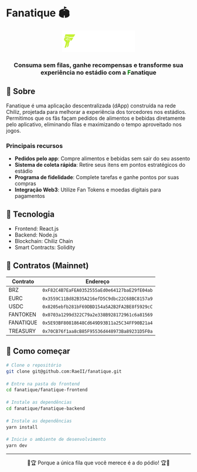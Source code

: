 # Fanatique 🏟️

<div align="center">
  <img src="./fanatique-frontend/public/logo-header.png" alt="Fanatique Logo" width="200"/>
  <h3>Consuma sem filas, ganhe recompensas e transforme sua experiência no estádio com a <b><span style="color:green">F</span>anatique</b></h3>
</div>

## 📱 Sobre

Fanatique é uma aplicação descentralizada (dApp) construída na rede Chiliz, projetada para melhorar a experiência dos torcedores nos estádios. Permitimos que os fãs façam pedidos de alimentos e bebidas diretamente pelo aplicativo, eliminando filas e maximizando o tempo aproveitado nos jogos.

### Principais recursos

- **Pedidos pelo app**: Compre alimentos e bebidas sem sair do seu assento
- **Sistema de coleta rápida**: Retire seus itens em pontos estratégicos do estádio
- **Programa de fidelidade**: Complete tarefas e ganhe pontos por suas compras
- **Integração Web3**: Utilize Fan Tokens e moedas digitais para pagamentos

## 🔧 Tecnologia

- Frontend: React.js
- Backend: Node.js
- Blockchain: Chiliz Chain
- Smart Contracts: Solidity

## 🔗 Contratos (Mainnet)

| Contrato | Endereço |
|----------|----------|
| BRZ | `0xF82C4B7EaFEA0352555aEd0e64127baE29fE04ab` |
| EURC | `0x3559C11Bd82B35A216efD5C9dbc22C68BC8157a9` |
| USDC | `0x8205ebfb281bF69DBD154a5A2B2FA2BE8f5929cC` |
| FANTOKEN | `0x0703a1299d322C79a2e338B928172961c6a81569` |
| FANATIQUE | `0x5E93BF80818648Cd649D93B11a25C34FF90B21a4` |
| TREASURY | `0x70CB76f1aa8cB85F95536d448973Ba89231D5F0a` |

## 🚀 Como começar

```bash
# Clone o repositório
git clone git@github.com:RaeII/fanatique.git

# Entre na pasta do frontend
cd fanatique/fanatique-frontend

# Instale as dependências
cd fanatique/fanatique-backend

# Instale as dependências
yarn install

# Inicie o ambiente de desenvolvimento
yarn dev
```
---

<div align="center">
  <p>🦉🏆 Porque a única fila que você merece é a do pódio! 🏆🦉</p>
</div>
